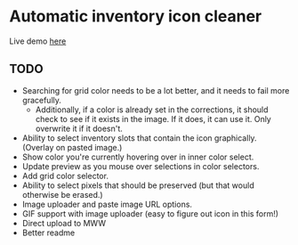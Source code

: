 # Automatic inventory icon cleaner #
Live demo [here](https://mabi.world/icon/)

## TODO ##
* Searching for grid color needs to be a lot better, and it needs to fail more gracefully.
	* Additionally, if a color is already set in the corrections, it should check to see if it exists in the image. If it does, it can use it. Only overwrite it if it doesn't.
* Ability to select inventory slots that contain the icon graphically. (Overlay on pasted image.)
* Show color you're currently hovering over in inner color select.
* Update preview as you mouse over selections in color selectors.
* Add grid color selector.
* Ability to select pixels that should be preserved (but that would otherwise be erased.)
* Image uploader and paste image URL options.
* GIF support with image uploader (easy to figure out icon in this form!)
* Direct upload to MWW
* Better readme
